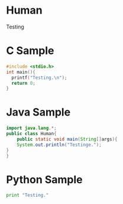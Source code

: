 # Human
Testing


# C Sample

```c
#include <stdio.h>
int main(){
  printf("Testing.\n");
  return 0;
}
```

# Java Sample

```java
import java.lang.*;
public class Human{
	public static void main(String[]args){
  	System.out.println("Testinge.");
}
}
```

# Python Sample
```python
print "Testing."
